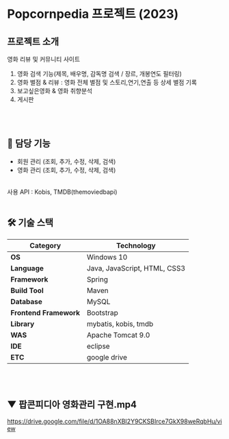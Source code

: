 # Popcornpedia 프로젝트 (2023)
## 프로젝트 소개
   영화 리뷰 및 커뮤니티 사이트

   1. 영화 검색 기능(제목, 배우명, 감독명 검색 / 장르, 개봉연도 필터링) 
   2. 영화 별점 & 리뷰 : 영화 전체 별점 및 스토리,연기,연출 등 상세 별점 기록
   3. 보고싶은영화 & 영화 취향분석
   4. 게시판
<br />
<br />

## 🎯 담당 기능

- 회원 관리 (조회, 추가, 수정, 삭제, 검색) <br>
- 영화 관리 (조회, 추가, 수정, 삭제, 검색)

<br>
사용 API : Kobis, TMDB(themoviedbapi)
<br>
<br>


## 🛠 기술 스택
| **Category**         | **Technology**                             |
|----------------------|--------------------------------------------|
| **OS**               | Windows 10                                 |
| **Language**         | Java, JavaScript, HTML, CSS3      |
| **Framework**        | Spring                       |
| **Build Tool**       | Maven                                      |
| **Database**         | MySQL                       |
| **Frontend Framework**| Bootstrap                    |
| **Library**          | mybatis, kobis, tmdb |
| **WAS**              | Apache Tomcat 9.0                          |
| **IDE**              | eclipse               |
| **ETC**  | google drive|

<br>
<br>

## ▼ 팝콘피디아 영화관리 구현.mp4<br>
https://drive.google.com/file/d/1OA88nXBI2Y9CKSBIrce7GkX98weRqbHu/view

<br>
<br>
